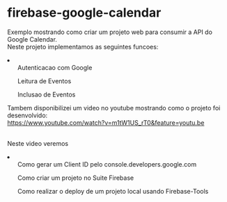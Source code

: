 # firebase-google-calendar
Exemplo mostrando como criar um projeto web para consumir a API do Google Calendar. <br>
Neste projeto implementamos as seguintes funcoes:
<li>
  <ol>Autenticacao com Google</ol>
  <ol>Leitura de Eventos</ol>
  <ol>Inclusao de Eventos</ol>
</li>  

Tambem disponibilizei um video no youtube mostrando como o projeto foi desenvolvido: <br>
https://www.youtube.com/watch?v=m1tW1US_rT0&feature=youtu.be <br><br>

Neste video veremos
<li>
  <ol>Como gerar um Client ID pelo console.developers.google.com</ol>
  <ol>Como criar um projeto no Suite Firebase</ol>
  <ol>Como realizar o deploy de um projeto local usando Firebase-Tools</ol>
</li>  

